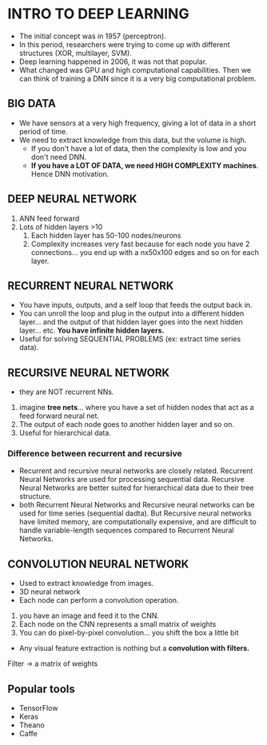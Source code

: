# INTRO TO DEEP LEARNING
- The initial concept was in 1957 (perceptron).
- In this period, researchers were trying to come up with different structures (XOR, multilayer, SVM).
- Deep learning happened in 2006, it was not that popular.
- What changed was GPU and high computational capabilities. Then we can think of training a DNN since it is a very big computational problem.

## BIG DATA
- We have sensors at a very high frequency, giving a lot of data in a short period of time.
- We need to extract knowledge from this data, but the volume is high.
  - If you don't have a lot of data, then the complexity is low and you don't need DNN.
  - **If you have a LOT OF DATA, we need HIGH COMPLEXITY machines**. Hence DNN motivation.

## DEEP NEURAL NETWORK
1. ANN feed forward
2. Lots of hidden layers >10
   1. Each hidden layer has 50-100 nodes/neurons
   2. Complexity increases very fast because for each node you have 2 connections... you end up with a nx50x100 edges and so on for each layer.

## RECURRENT NEURAL NETWORK
- You have inputs, outputs, and a self loop that feeds the output back in.
- You can unroll the loop and plug in the output into a different hidden layer... and the output of that hidden layer goes into the next hidden layer... etc.
**You have infinite hidden layers.**
- Useful for solving SEQUENTIAL PROBLEMS (ex: extract time series data).

## RECURSIVE NEURAL NETWORK
- they are NOT recurrent NNs.
1. imagine **tree nets**... where you have a set of hidden nodes that act as a feed forward neural net.
2. The output of each node goes to another hidden layer and so on.
3. Useful for hierarchical data.

### Difference between recurrent and recursive
- Recurrent and recursive neural networks are closely related. Recurrent Neural Networks are used for processing sequential data. Recursive Neural Networks are better suited for hierarchical data due to their tree structure.
- both Recurrent Neural Networks and Recursive neural networks can be used for time series (sequential dadta). But Recursive neural networks have limited memory, are computationally expensive, and are difficult to handle variable-length sequences compared to Recurrent Neural Networks.

## CONVOLUTION NEURAL NETWORK
- Used to extract knowledge from images.
- 3D neural network
- Each node can perform a convolution operation.
1. you have an image and feed it to the CNN.
2. Each node on the CNN represents a small matrix of weights
3. You can do pixel-by-pixel convolution... you shift the box a little bit
- Any visual feature extraction is nothing but a **convolution with filters.**

Filter &rarr; a matrix of weights

## Popular tools 
- TensorFlow
- Keras
- Theano
- Caffe